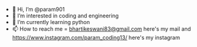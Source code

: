 - 👋 Hi, I’m @param901
- 👀 I’m interested in coding and engineering
- 🌱 I’m currently learning python
- 📫 How to reach me =  bhartikeswani83@gmail.com here's my mail and https://www.instagram.com/param_coding13/ here's my instagram 
